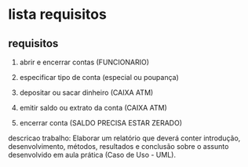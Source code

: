 # lista requisitos
## requisitos

1.   abrir e encerrar contas (FUNCIONARIO)

2.   especificar tipo de conta (especial ou poupança)

3.   depositar ou sacar dinheiro (CAIXA ATM)

4.   emitir saldo ou extrato da conta (CAIXA ATM)

5.   encerrar conta (SALDO PRECISA ESTAR ZERADO)

descricao trabalho: 
Elaborar um relatório que deverá conter introdução, desenvolvimento, métodos, resultados e conclusão sobre o assunto desenvolvido
em aula prática (Caso de Uso - UML).
